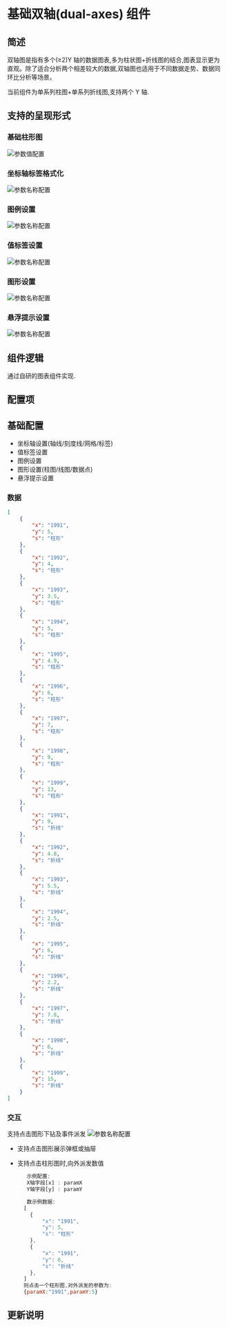 # 基础双轴(dual-axes) 组件

## 简述

双轴图是指有多个(≥2)Y 轴的数据图表,多为柱状图+折线图的结合,图表显示更为直观。除了适合分析两个相差较大的数据,双轴图也适用于不同数据走势、数据同环比分析等场景。

当前组件为单系列柱图+单系列折线图,支持两个 Y 轴.

## 支持的呈现形式

### 基础柱形图

![参数值配置](./images/i-1.png)

### 坐标轴标签格式化

![参数名称配置](./images/i-2.png)

### 图例设置

![参数名称配置](./images/i-9.png)

### 值标签设置

![参数名称配置](./images/i-4.png)

### 图形设置

![参数名称配置](./images/i-5.png)

### 悬浮提示设置

![参数名称配置](./images/i-7.png)

## 组件逻辑

通过自研的图表组件实现.

## 配置项

## 基础配置

-   坐标轴设置(轴线/刻度线/网格/标签)
-   值标签设置
-   图例设置
-   图形设置(柱图/线图/数据点)
-   悬浮提示设置

### 数据

```json
[
    {
        "x": "1991",
        "y": 5,
        "s": "柱形"
    },
    {
        "x": "1992",
        "y": 4,
        "s": "柱形"
    },
    {
        "x": "1993",
        "y": 3.5,
        "s": "柱形"
    },
    {
        "x": "1994",
        "y": 5,
        "s": "柱形"
    },
    {
        "x": "1995",
        "y": 4.9,
        "s": "柱形"
    },
    {
        "x": "1996",
        "y": 6,
        "s": "柱形"
    },
    {
        "x": "1997",
        "y": 7,
        "s": "柱形"
    },
    {
        "x": "1998",
        "y": 9,
        "s": "柱形"
    },
    {
        "x": "1999",
        "y": 13,
        "s": "柱形"
    },
    {
        "x": "1991",
        "y": 9,
        "s": "折线"
    },
    {
        "x": "1992",
        "y": 4.8,
        "s": "折线"
    },
    {
        "x": "1993",
        "y": 5.5,
        "s": "折线"
    },
    {
        "x": "1994",
        "y": 2.5,
        "s": "折线"
    },
    {
        "x": "1995",
        "y": 6,
        "s": "折线"
    },
    {
        "x": "1996",
        "y": 2.2,
        "s": "折线"
    },
    {
        "x": "1997",
        "y": 7.8,
        "s": "折线"
    },
    {
        "x": "1998",
        "y": 6,
        "s": "折线"
    },
    {
        "x": "1999",
        "y": 15,
        "s": "折线"
    }
]
```

### 交互

支持点击图形下钻及事件派发 ![参数名称配置](./images/i-8.png)

-   支持点击图形展示弹框或抽屉
-   支持点击柱形图时,向外派发数值

    ```js
       示例配置:
       X轴字段[x] : paramX
       Y轴字段[y] : paramY

       数示例数据:
      [
        {
            "x": "1991",
            "y": 5,
            "s": "柱形"
        },
        {
            "x": "1991",
            "y": 6,
            "s": "折线"
        },
      ]
      则点击一个柱形图,对外派发的参数为:
      {paramX:"1991",paramY:5}

    ```

## 更新说明
